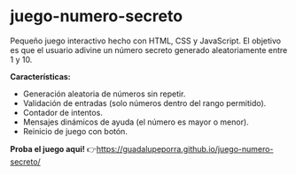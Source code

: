 # juego-numero-secreto
Pequeño juego interactivo hecho con HTML, CSS y JavaScript.
El objetivo es que el usuario adivine un número secreto generado aleatoriamente entre 1 y 10.

**Características:**
- Generación aleatoria de números sin repetir.
- Validación de entradas (solo números dentro del rango permitido).
- Contador de intentos.
- Mensajes dinámicos de ayuda (el número es mayor o menor).
- Reinicio de juego con botón.

**Proba el juego aqui!**
👉https://guadalupeporra.github.io/juego-numero-secreto/
